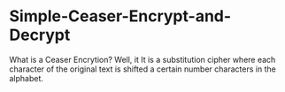 # Simple-Ceaser-Encrypt-and-Decrypt
What is a Ceaser Encrytion? Well, it It is a substitution cipher where each character of the original text is shifted a certain number characters in the alphabet.
